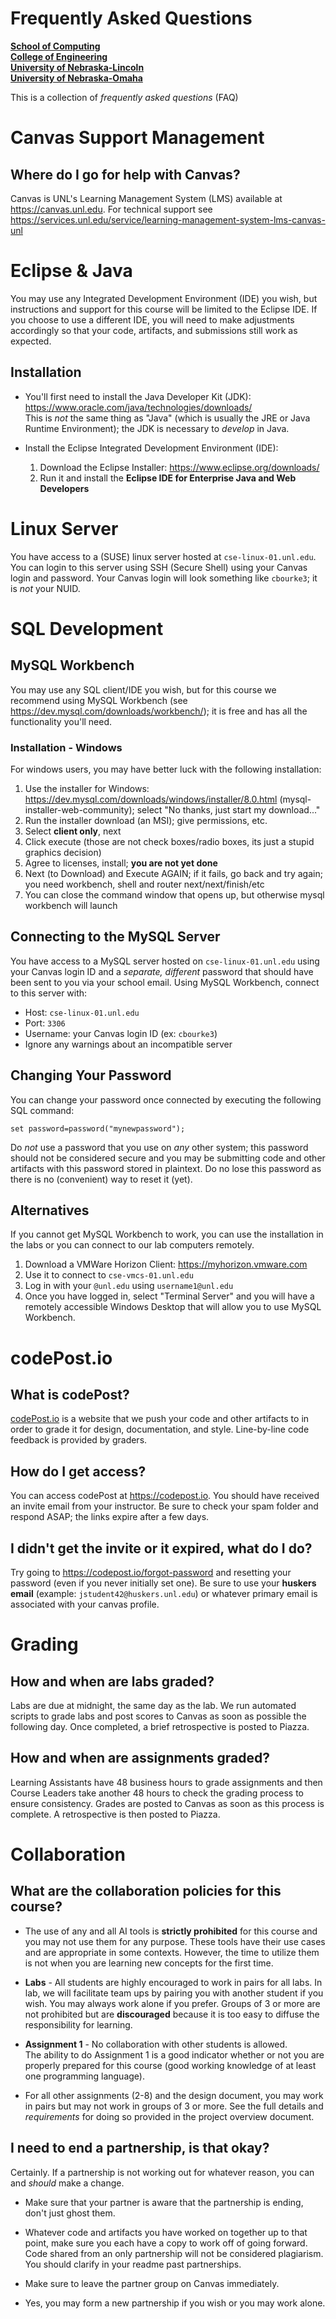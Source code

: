# Frequently Asked Questions
**[School of Computing](https://computing.unl.edu/)**  
**[College of Engineering](https://engineering.unl.edu/)**  
**[University of Nebraska-Lincoln](https://unl.edu)**  
**[University of Nebraska-Omaha](https://http://unomaha.edu/)**  

This is a collection of *frequently asked questions* (FAQ)

# Canvas Support Management

## Where do I go for help with Canvas?

Canvas is UNL's Learning Management System (LMS) available at
<https://canvas.unl.edu>.  For technical support see
<https://services.unl.edu/service/learning-management-system-lms-canvas-unl>

# Eclipse & Java

You may use any Integrated Development Environment (IDE) you wish, but instructions
and support for this course will be limited to the Eclipse IDE.  If you choose
to use a different IDE, you will need to make adjustments accordingly so that
your code, artifacts, and submissions still work as expected.

## Installation

  - You'll first need to install the Java Developer Kit (JDK):  
    <https://www.oracle.com/java/technologies/downloads/>  
    This is *not* the same thing as "Java" (which is usually the JRE or
    Java Runtime Environment); the JDK is necessary to *develop* in Java.

  - Install the Eclipse Integrated Development Environment (IDE):  

    1. Download the Eclipse Installer: <https://www.eclipse.org/downloads/>  
    2. Run it and install the **Eclipse IDE for Enterprise Java and Web Developers**

# Linux Server

You have access to a (SUSE) linux server hosted at `cse-linux-01.unl.edu`.  You
can login to this server using SSH (Secure Shell) using your Canvas login and
password.  Your Canvas login will look something like `cbourke3`; it is *not*
your NUID.

# SQL Development

## MySQL Workbench

You may use any SQL client/IDE you wish, but for this course we recommend using
MySQL Workbench (see <https://dev.mysql.com/downloads/workbench/>); it is
free and has all the functionality you'll need.

### Installation - Windows

For windows users, you may have better luck with the following installation:  
  1. Use the installer for Windows: <https://dev.mysql.com/downloads/windows/installer/8.0.html>
     (mysql-installer-web-community); select "No thanks, just start my download..."
  2. Run the installer download (an MSI); give permissions, etc.
  3. Select **client only**, next
  4. Click execute (those are not check boxes/radio boxes, its just a stupid graphics decision)
  5. Agree to licenses, install; **you are not yet done**
  6. Next (to Download) and Execute AGAIN; if it fails, go back and try again;
     you need workbench, shell and router next/next/finish/etc
  7. You can close the command window that opens up, but otherwise mysql workbench will launch

## Connecting to the MySQL Server

You have access to a MySQL server hosted on `cse-linux-01.unl.edu` using your
Canvas login ID and a *separate, different* password that should have been
sent to you via your school email.  Using MySQL Workbench, connect to this
server with:
  * Host: `cse-linux-01.unl.edu`
  * Port: `3306`
  * Username: your Canvas login ID (ex: `cbourke3`)
  * Ignore any warnings about an incompatible server

## Changing Your Password

You can change your password once connected by executing the following SQL
command:  

  `set password=password("mynewpassword");`

Do *not* use a password that you use on *any* other system; this password should
not be considered secure and you may be submitting code and other artifacts with
this password stored in plaintext.  Do no lose this password as there is no
(convenient) way to reset it (yet).

## Alternatives

If you cannot get MySQL Workbench to work, you can use the installation in the
labs or you can connect to our lab computers remotely.  
  1. Download a VMWare Horizon Client: <https://myhorizon.vmware.com>
  2. Use it to connect to `cse-vmcs-01.unl.edu`  
  3. Log in with your `@unl.edu` using `username1@unl.edu`
  4. Once you have logged in, select "Terminal Server" and you will have a
     remotely accessible Windows Desktop that will allow you to use MySQL Workbench.

# codePost.io

## What is codePost?

[codePost.io](https://codepost.io) is a website that we push your code and
other artifacts to in order to grade it for design, documentation, and style.
Line-by-line code feedback is provided by graders.  

## How do I get access?

You can access codePost at <https://codepost.io>.  You should have received
an invite email from your instructor.  Be sure to check your spam
folder and respond ASAP; the links expire after a few days.

## I didn't get the invite or it expired, what do I do?

Try going to https://codepost.io/forgot-password and resetting your password
(even if you never initially set one).  Be sure to use your **huskers email**
(example: `jstudent42@huskers.unl.edu`) or whatever primary email is
associated with your canvas profile.

# Grading

## How and when are labs graded?

Labs are due at midnight, the same day as the lab.  We run automated
scripts to grade labs and post scores to Canvas as soon as possible
the following day.  Once completed, a brief retrospective is posted
to Piazza.

## How and when are assignments graded?

Learning Assistants have 48 business hours to grade assignments and
then Course Leaders take another 48 hours to check the grading process
to ensure consistency.  Grades are posted to Canvas as soon as this
process is complete.  A retrospective is then posted to Piazza.

# Collaboration

## What are the collaboration policies for this course?

* The use of any and all AI tools is **strictly prohibited** for this course and
  you may not use them for any purpose.  These tools have their use cases and
  are appropriate in some contexts.  However, the time to utilize them is not
  when you are learning new concepts for the first time.

* **Labs** - All students are highly encouraged to work in pairs for all labs.
  In lab, we will facilitate team ups by pairing you with another student if
  you wish.  You may always work alone if you prefer.  Groups of 3 or more are
  not prohibited but are **discouraged** because it is too easy to diffuse
  the responsibility for learning.  

* **Assignment 1** - No collaboration with other students is allowed.  
  The ability to do Assignment 1 is a good indicator whether or not you are
  properly prepared for this course (good working knowledge of at least one
  programming language).  

* For all other assignments (2-8) and the design document, you may work in pairs
  but may not work in groups of 3 or more.  See the full details and *requirements*
  for doing so provided in the project overview document.

## I need to end a partnership, is that okay?

Certainly.  If a partnership is not working out for whatever reason, you can
and *should* make a change.

* Make sure that your partner is aware that the partnership is ending, don't
  just ghost them.

* Whatever code and artifacts you have worked on together up to that point, make
  sure you each have a copy to work off of going forward.  Code shared from an
  only partnership will not be considered plagiarism.  You should clarify in
  your readme past partnerships.

* Make sure to leave the partner group on Canvas immediately.

* Yes, you may form a new partnership if you wish or you may work alone.
